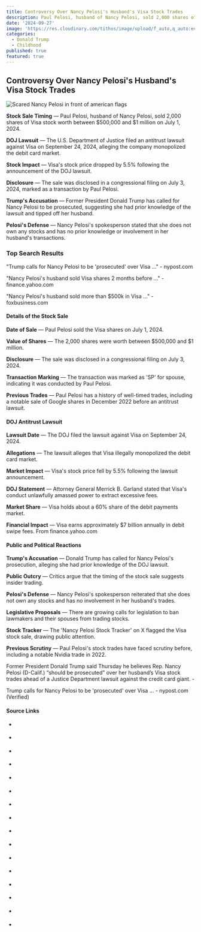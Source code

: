 ```yaml
---
title: Controversy Over Nancy Pelosi's Husband's Visa Stock Trades
description: Paul Pelosi, husband of Nancy Pelosi, sold 2,000 shares of Visa stock worth between $500,000 and $1 million on July 1, 2024.
date: '2024-09-27'
image: 'https://res.cloudinary.com/tithos/image/upload/f_auto,q_auto:eco/v1727473956/Nancy_Pelosi_controversy_w7kz9q.jpg'
categories:
  - Donald Trump
  - Childhood
published: true
featured: true
---
```


<script>
  import { ExternalLink, Image, ImageSlider } from '../lib';
</script>

## Controversy Over Nancy Pelosi's Husband's Visa Stock Trades

<Image src="https://res.cloudinary.com/tithos/image/upload/f_auto,q_auto:eco/v1727473956/Nancy_Pelosi_controversy_w7kz9q.jpg" alt="Scared Nancy Pelosi in front of american flags" />

**Stock Sale Timing** — Paul Pelosi, husband of Nancy Pelosi, sold 2,000 shares of Visa stock worth between $500,000 and $1 million on July 1, 2024.

**DOJ Lawsuit** — The U.S. Department of Justice filed an antitrust lawsuit against Visa on September 24, 2024, alleging the company monopolized the debit card market.

**Stock Impact** — Visa's stock price dropped by 5.5% following the announcement of the DOJ lawsuit.

**Disclosure** — The sale was disclosed in a congressional filing on July 3, 2024, marked as a transaction by Paul Pelosi.

**Trump's Accusation** — Former President Donald Trump has called for Nancy Pelosi to be prosecuted, suggesting she had prior knowledge of the lawsuit and tipped off her husband.

**Pelosi's Defense** — Nancy Pelosi's spokesperson stated that she does not own any stocks and has no prior knowledge or involvement in her husband's transactions.

### Top Search Results

"Trump calls for Nancy Pelosi to be 'prosecuted' over Visa ..." - nypost.com

"Nancy Pelosi's husband sold Visa shares 2 months before ..." - finance.yahoo.com

"Nancy Pelosi's husband sold more than $500k in Visa ..." - foxbusiness.com

#### Details of the Stock Sale

**Date of Sale** — Paul Pelosi sold the Visa shares on July 1, 2024.

**Value of Shares** — The 2,000 shares were worth between $500,000 and $1 million.

**Disclosure** — The sale was disclosed in a congressional filing on July 3, 2024.

**Transaction Marking** — The transaction was marked as 'SP' for spouse, indicating it was conducted by Paul Pelosi.

**Previous Trades** — Paul Pelosi has a history of well-timed trades, including a notable sale of Google shares in December 2022 before an antitrust lawsuit.

#### DOJ Antitrust Lawsuit

**Lawsuit Date** — The DOJ filed the lawsuit against Visa on September 24, 2024.

**Allegations** — The lawsuit alleges that Visa illegally monopolized the debit card market.

**Market Impact** — Visa's stock price fell by 5.5% following the lawsuit announcement.

**DOJ Statement** — Attorney General Merrick B. Garland stated that Visa's conduct unlawfully amassed power to extract excessive fees.

**Market Share** — Visa holds about a 60% share of the debit payments market.

**Financial Impact** — Visa earns approximately $7 billion annually in debit swipe fees.
From finance.yahoo.com

#### Public and Political Reactions

**Trump's Accusation** — Donald Trump has called for Nancy Pelosi's prosecution, alleging she had prior knowledge of the DOJ lawsuit.

**Public Outcry** — Critics argue that the timing of the stock sale suggests insider trading.

**Pelosi's Defense** — Nancy Pelosi's spokesperson reiterated that she does not own any stocks and has no involvement in her husband's trades.

**Legislative Proposals** — There are growing calls for legislation to ban lawmakers and their spouses from trading stocks.

**Stock Tracker** — The 'Nancy Pelosi Stock Tracker' on X flagged the Visa stock sale, drawing public attention.

**Previous Scrutiny** — Paul Pelosi's stock trades have faced scrutiny before, including a notable Nvidia trade in 2022.

Former President Donald Trump said Thursday he believes Rep. Nancy Pelosi (D-Calif.) “should be prosecuted” over her husband’s Visa stock trades ahead of a Justice Department lawsuit against the credit card giant. -

Trump calls for Nancy Pelosi to be 'prosecuted' over Visa ... - nypost.com (Verified)

#### Source Links

- <ExternalLink
  href="https://timesofindia.indiatimes.com/world/us/she-should-be-prosecuted-trump-on-nancy-pelosi-and-husbands-500k-visa-stock-trades/articleshow/113746033.cms"
  text="'She should be prosecuted': Trump on Nancy Pelosi and husband’s $500K visa stock trades"
/>

- <ExternalLink
  href="https://www.csmonitor.com/USA/Latest-News-Wires/2011/1115/Did-Nancy-Pelosi-profit-from-Visa-stock-purchases" text="Did Nancy Pelosi profit from Visa stock purchases?"
/>

- <ExternalLink
  href="https://finance.yahoo.com/news/nancy-pelosi-husband-sold-visa-104400425.html"
  text="Nancy Pelosi’s husband sold Visa shares 2 months before a DOJ lawsuit — some say the trade shouldn't have been allowed"
/>

- <ExternalLink
  href="https://nypost.com/video/pelosis-husband-sold-500k-of-visa-stock-weeks-before-dojs-antitrust-lawsuit-reporter-replay/"
  text="Pelosi’s husband sold $500K of Visa stock weeks before DOJ’s antitrust lawsuit | Reporter Replay"
/>

- <ExternalLink
  href="https://www.dailymotion.com/video/x96ci6a"
  text="Trump Wants Nancy Pelosi Prosecuted Over Husband Paul's Visa Stock Sale Before DOJ Lawsuit: 'You Think It Was Luck? I Don't Think So'"
/>

- <ExternalLink
  href="https://www.skynews.com.au/business/nancy-pelosis-husband-sold-more-than-724000-worth-of-visa-stock-just-weeks-before-us-department-of-justice-antitrust-lawsuit/news-story/4a70e2f017bd08389a3d2b9d52f212f9"
  text="Nancy Pelosi’s husband sold more than $724,000 worth of Visa stock - just weeks before US Department of Justice antitrust lawsuit"
/>

- <ExternalLink
  href="https://nypost.com/2024/09/27/us-news/trump-calls-for-nancy-pelosi-to-be-prosecuted-over-visa-stock-trade"
  text="Nancy Pelosi’s husband sold more than $500K worth of Visa stock — just weeks before DOJ’s antitrust lawsuit"
/>

- <ExternalLink
  href="https://www.aol.com/nancy-pelosi-husband-sold-more-194245405.html"
  text="Nancy Pelosi’s husband sold more than $500K worth of Visa stock — just weeks before DOJ’s antitrust lawsuit"
/>

- <ExternalLink
  href="https://www.reddit.com/r/wallstreetbets/comments/1fppaw3/nancy_pelosis_husband_sold_more_than_500k_worth/"
  text="Nancy Pelosi's husband sold more than $500K in Visa stock ahead of DOJ action"
/>

- <ExternalLink
  href="https://www.foxbusiness.com/politics/nancy-pelosis-husband-sold-more-than-500k-visa-stock-ahead-doj-action"
  text="Nancy Pelosi's husband sold more than $500K in Visa stock ahead of DOJ action"
/>

- <ExternalLink
  href="https://www.youtube.com/watch?v=hQ1i1h6YeXw"
  text="Visa Stock Falls After DOJ Lawsuit, Nancy Pelosi Sold Again (Video)"
/>

- <ExternalLink
  href="https://nypost.com/2024/09/27/us-news/trump-calls-for-nancy-pelosi-to-be-prosecuted-over-visa-stock-trade"
  text="Trump calls for Nancy Pelosi to be ‘prosecuted’ over husband’s $500K Visa stock trade "
/>

- <ExternalLink
  href="https://thehill.com/video/nancy-pelosis-husband-dumps-500k-of-visa-stock-before-massive-doj-lawsuit/10074223/"
  text="Nancy Pelosi's husband dumps $500k of Visa stock before massive DOJ lawsuit"
/>

- <ExternalLink
  href="https://www.youtube.com/watch?v=nJb4xpKjaj0"
  text="Report: Paul Pelosi sold over $500K in Visa stock before DOJ antitrust lawsuit (Video)"
/>

- <ExternalLink
  href="https://represent.us/action/insider-trading"
  text="Congress Cashes in on Insider Trading"
/>

- <ExternalLink
  href="https://www.ibtimes.com/donald-trump-wages-war-against-nancy-pelosi-congressional-insider-trading-3744722"
  text="Donald Trump Wages War Against Nancy Pelosi Congressional Insider Trading"
/>